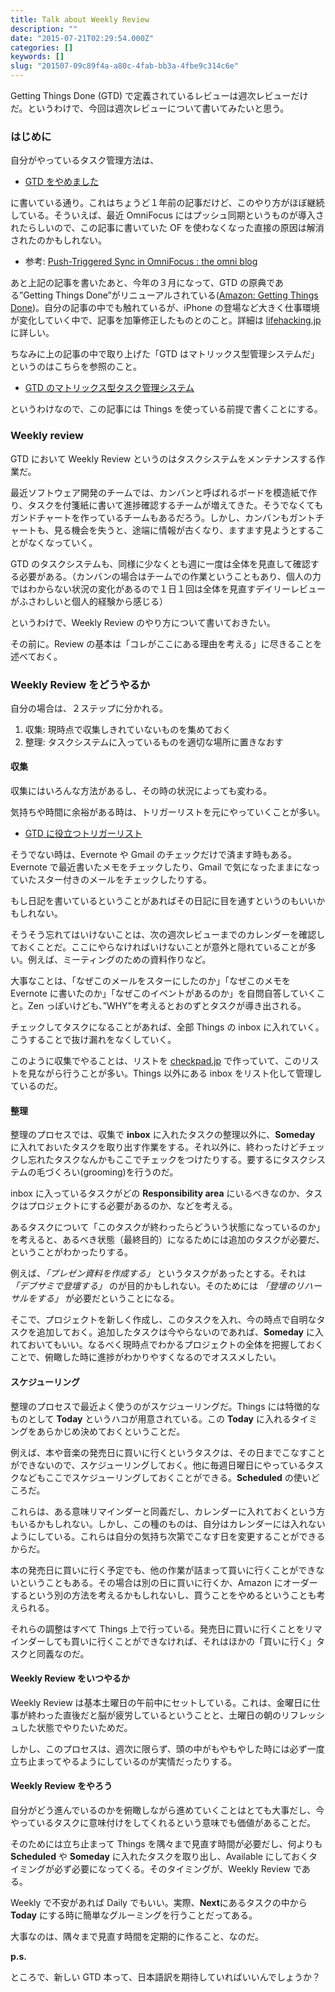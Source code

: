 ```yaml
---
title: Talk about Weekly Review
description: ""
date: "2015-07-21T02:29:54.000Z"
categories: []
keywords: []
slug: "201507-09c89f4a-a80c-4fab-bb3a-4fbe9c314c6e"
---
```


Getting Things Done (GTD) で定義されているレビューは週次レビューだけだ。というわけで、今回は週次レビューについて書いてみたいと思う。

### はじめに

自分がやっているタスク管理方法は、

- [GTD をやめました](/posts/db4993a1-7422-4f9a-a73f-b8bec1cd2acf/)

に書いている通り。これはちょうど１年前の記事だけど、このやり方がほぼ継続している。そういえば、最近 OmniFocus にはプッシュ同期というものが導入されたらしいので、この記事に書いていた OF を使わなくなった直接の原因は解消されたのかもしれない。

- 参考: [Push-Triggered Sync in OmniFocus : the omni blog](https://www.omnigroup.com/blog/push-triggered-sync-in-omnifocus)

あと上記の記事を書いたあと、今年の３月になって、GTD の原典である”Getting Things Done”がリニューアルされている([Amazon: Getting Things Done](http://www.amazon.co.jp/dp/B00KWG9M2E/))。自分の記事の中でも触れているが、iPhone の登場など大きく仕事環境が変化していく中で、記事を加筆修正したものとのこと。詳細は [lifehacking.jp](http://lifehacking.jp/2015/06/updating-gtd/) に詳しい。

ちなみに上の記事の中で取り上げた「GTD はマトリックス型管理システムだ」というのはこちらを参照のこと。

- [GTD のマトリックス型タスク管理システム](/posts/41ecc957-74c4-4cb1-ad94-46f86043c1a5/)

というわけなので、この記事には Things を使っている前提で書くことにする。

### Weekly review

GTD において Weekly Review というのはタスクシステムをメンテナンスする作業だ。

最近ソフトウェア開発のチームでは、カンバンと呼ばれるボードを模造紙で作り、タスクを付箋紙に書いて進捗確認するチームが増えてきた。そうでなくてもガンドチャートを作っているチームもあるだろう。しかし、カンバンもガントチャートも、見る機会を失うと、途端に情報が古くなり、ますます見ようとすることがなくなっていく。

GTD のタスクシステムも、同様に少なくとも週に一度は全体を見直して確認する必要がある。（カンバンの場合はチームでの作業ということもあり、個人の力ではわからない状況の変化があるので１日１回は全体を見直すデイリーレビューがふさわしいと個人的経験から感じる）

というわけで、Weekly Review のやり方について書いておきたい。

その前に。Review の基本は「コレがここにある理由を考える」に尽きることを述べておく。

### Weekly Review をどうやるか

自分の場合は、２ステップに分かれる。

1.  収集: 現時点で収集しきれていないものを集めておく
2.  整理: タスクシステムに入っているものを適切な場所に置きなおす

#### 収集

収集にはいろんな方法があるし、その時の状況によっても変わる。

気持ちや時間に余裕がある時は、トリガーリストを元にやっていくことが多い。

- [GTD に役立つトリガーリスト](http://www.itmedia.co.jp/bizid/articles/0607/14/news064.html)

そうでない時は、Evernote や Gmail のチェックだけで済ます時もある。Evernote で最近書いたメモをチェックしたり、Gmail で気になったままになっていたスター付きのメールをチェックしたりする。

もし日記を書いているということがあればその日記に目を通すというのもいいかもしれない。

そうそう忘れてはいけないことは、次の週次レビューまでのカレンダーを確認しておくことだ。ここにやらなければいけないことが意外と隠れていることが多い。例えば、ミーティングのための資料作りなど。

大事なことは、「なぜこのメールをスターにしたのか」「なぜこのメモを Evernote に書いたのか」「なぜこのイベントがあるのか」を自問自答していくこと。Zen っぽいけども、”WHY”を考えるとおのずとタスクが導き出される。

チェックしてタスクになることがあれば、全部 Things の inbox に入れていく。こうすることで抜け漏れをなくしていく。

このように収集でやることは、リストを [checkpad.jp](http://www.checkpad.jp/) で作っていて、このリストを見ながら行うことが多い。Things 以外にある inbox をリスト化して管理しているのだ。

#### 整理

整理のプロセスでは、収集で **inbox** に入れたタスクの整理以外に、**Someday** に入れておいたタスクを取り出す作業をする。それ以外に、終わったけどチェックし忘れたタスクなんかもここでチェックをつけたりする。要するにタスクシステムの毛づくろい(grooming)を行うのだ。

inbox に入っているタスクがどの **Responsibility area** にいるべきなのか、タスクはプロジェクトにする必要があるのか、などを考える。

あるタスクについて「このタスクが終わったらどういう状態になっているのか」を考えると、あるべき状態（最終目的）になるためには追加のタスクが必要だ、ということがわかったりする。

例えば、_「プレゼン資料を作成する」_ というタスクがあったとする。それは _「デブサミで登壇する」_ のが目的かもしれない。そのためには _「登壇のリハーサルをする」_ が必要だということになる。

そこで、プロジェクトを新しく作成し、このタスクを入れ、今の時点で自明なタスクを追加しておく。追加したタスクは今やらないのであれば、**Someday** に入れておいてもいい。なるべく現時点でわかるプロジェクトの全体を把握しておくことで、俯瞰した時に進捗がわかりやすくなるのでオススメしたい。

#### スケジューリング

整理のプロセスで最近よく使うのがスケジューリングだ。Things には特徴的なものとして **Today** というハコが用意されている。この **Today** に入れるタイミングをあらかじめ決めておくということだ。

例えば、本や音楽の発売日に買いに行くというタスクは、その日までこなすことができないので、スケジューリングしておく。他に毎週日曜日にやっているタスクなどもここでスケジューリングしておくことができる。**Scheduled** の使いどころだ。

これらは、ある意味リマインダーと同義だし、カレンダーに入れておくという方もいるかもしれない。しかし、この種のものは、自分はカレンダーには入れないようにしている。これらは自分の気持ち次第でこなす日を変更することができるからだ。

本の発売日に買いに行く予定でも、他の作業が詰まって買いに行くことができないということもある。その場合は別の日に買いに行くか、Amazon にオーダーするという別の方法を考えるかもしれないし、買うことをやめるということも考えられる。

それらの調整はすべて Things 上で行っている。発売日に買いに行くことをリマインダーしても買いに行くことができなければ、それはほかの「買いに行く」タスクと同義なのだ。

#### Weekly Review をいつやるか

Weekly Review は基本土曜日の午前中にセットしている。これは、金曜日に仕事が終わった直後だと脳が疲労しているということと、土曜日の朝のリフレッシュした状態でやりたいためだ。

しかし、このプロセスは、週次に限らず、頭の中がもやもやした時には必ず一度立ち止まってやるようにしているのが実情だったりする。

#### Weekly Review をやろう

自分がどう進んでいるのかを俯瞰しながら進めていくことはとても大事だし、今やっているタスクに意味付けをしてくれるという意味でも価値があることだ。

そのためには立ち止まって Things を隅々まで見直す時間が必要だし、何よりも **Scheduled** や **Someday** に入れたタスクを取り出し、Available にしておくタイミングが必ず必要になってくる。そのタイミングが、Weekly Review である。

Weekly で不安があれば Daily でもいい。実際、**Next**にあるタスクの中から**Today** にする時に簡単なグルーミングを行うことだってある。

大事なのは、隅々まで見直す時間を定期的に作ること、なのだ。

**p.s.**

ところで、新しい GTD 本って、日本語訳を期待していればいいんでしょうか？
